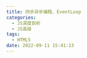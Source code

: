 ```yaml
---
title: 同步异步编程、EventLoop
categories:
  - JS深度剖析
  - JS高级
tags:
  - HTML5
date: 2022-09-11 15:41:13
---
```

